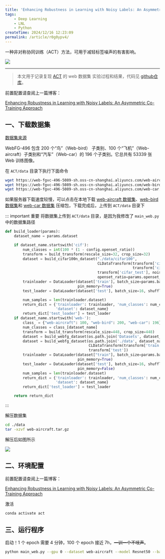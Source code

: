 ```yaml
---
title: 'Enhancing Robustness in Learning with Noisy Labels: An Asymmetric Co-Training Approach 2'
tags:
    - Deep Learning
    - LNL
    - Python
createTime: 2024/12/16 12:23:09
permalink: /article/r0g0ypv4/
---
```



一种非对称协同训练（ACT）方法，可用于减轻标签噪声的有害影响。

![](https://cdn.jsdelivr.net/gh/zzyAJohn/Image/2024-12-06/202412061241982.png)
<!-- more -->
---

>本文用于记录复现 [ACT](https://openreview.net/forum?id=bRYbhQLYx3) 的 web 数据集 实验过程和结果，代码见 [github仓库](https://github.com/shtdusb/ACT)。

前置配置请查阅上一篇博客：

[Enhancing Robustness in Learning with Noisy Labels: An Asymmetric Co-Training Approach](./act.md)

## 一、下载数据集

[数据集来源](https://github.com/NUST-Machine-Intelligence-Laboratory/weblyFG-dataset)

WebFG-496 包含 200 个“鸟”（Web-bird） 子类别、100 个“飞机”（Web-aircraft）子类别和“汽车”（Web-car）的 196 个子类别。它总共有 53339 张 Web 训练图像。

在 `ACT/data` 目录下执行下面命令
```bash
wget https://web-fgvc-496-5089-sh.oss-cn-shanghai.aliyuncs.com/web-aircraft.tar.gz # 6.748 GB
wget https://web-fgvc-496-5089-sh.oss-cn-shanghai.aliyuncs.com/web-bird.tar.gz # 2.666 GB
wget https://web-fgvc-496-5089-sh.oss-cn-shanghai.aliyuncs.com/web-car.tar.gz # 6.715 GB
```

如果服务器下载速度较慢，可以点击在本地下载 [web-aircraft 数据集](https://web-fgvc-496-5089-sh.oss-cn-shanghai.aliyuncs.com/web-aircraft.tar.gz)、[web-bird 数据集](https://web-fgvc-496-5089-sh.oss-cn-shanghai.aliyuncs.com/web-bird.tar.gz)和 [web-car 数据集](https://web-fgvc-496-5089-sh.oss-cn-shanghai.aliyuncs.com/web-car.tar.gz) 压缩包，下载完成后，上传到 `ACT/data` 目录下

::: important 重要
将数据集上传到 `ACT/data` 目录，是因为我修改了 `main_web.py` 中的数据集路径
```py
def build_loader(params):
    dataset_name = params.dataset

    if dataset_name.startswith('cif'):
        num_classes = int(100 * (1 - config.openset_ratio))
        transform = build_transform(rescale_size=32, crop_size=32)
        dataset = build_cifar100n_dataset("./data/cifar100",
                                          CLDataTransform(transform['cifar_train'],
                                                          transform['cifar_train_strong_aug']),
                                          transform['cifar_test'], noise_type=params.noise_type,
                                          openset_ratio=params.openset_ratio, closeset_ratio=params.closeset_ratio)
        trainloader = DataLoader(dataset['train'], batch_size=params.batch_size, shuffle=True, num_workers=4,
                                 pin_memory=True)
        test_loader = DataLoader(dataset['test'], batch_size=16, shuffle=False, num_workers=4, pin_memory=False)

        num_samples = len(trainloader.dataset)
        return_dict = {'trainloader': trainloader, 'num_classes': num_classes, 'num_samples': num_samples,
                       'dataset': dataset_name}
        return_dict['test_loader'] = test_loader
    if dataset_name.startswith('web-'):
        class_ = {"web-aircraft": 100, "web-bird": 200, "web-car": 196}
        num_classes = class_[dataset_name]
        transform = build_transform(rescale_size=448, crop_size=448)
        dataset = build_webfg_dataset(os.path.join('Datasets', dataset_name), # [!code --]
        dataset = build_webfg_dataset(os.path.join('./data', dataset_name), # [!code ++]
                                      CLDataTransform(transform['train'], transform["train_strong_aug"]),
                                      transform['test'])
        trainloader = DataLoader(dataset["train"], batch_size=params.batch_size, shuffle=True, num_workers=4,
                                 pin_memory=True)
        test_loader = DataLoader(dataset['test'], batch_size=16, shuffle=False, num_workers=4,
                                 pin_memory=False)
        num_samples = len(trainloader.dataset)
        return_dict = {'trainloader': trainloader, 'num_classes': num_classes, 'num_samples': num_samples,
                       'dataset': dataset_name}
        return_dict['test_loader'] = test_loader

    return return_dict
```
:::

解压数据集
```bash
cd ./data
tar -xzvf web-aircraft.tar.gz
```

解压后如图所示

![](https://cdn.jsdelivr.net/gh/zzyAJohn/Image/2024-12-16/202412161404021.png)

## 二、环境配置

前置配置请查阅上一篇博客：

[Enhancing Robustness in Learning with Noisy Labels: An Asymmetric Co-Training Approach](./act.md)

激活

```bash
conda activate act
```

## 三、运行程序

启动！1 个 epoch 需要 4 分钟，100 个 epoch 接近 7h，~~一训一个不吱声~~。
```bash
python main_web.py --gpu 0 --dataset web-aircraft --model Resnet50 --batch-size 16 --closeset-ratio 0
```
